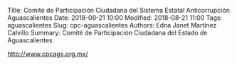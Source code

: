 Title: Comité de Participación Ciudadana del Sistema Estatal Anticorrupción Aguascalientes
Date: 2018-08-21 10:00
Modified: 2018-08-21 11:00
Tags: aguascalientes
Slug: cpc-aguascalientes
Authors: Edna Janet Martínez Calvillo
Summary: Comité de Participación Ciudadana del Estado de Aguascalientes

<http://www.cpcags.org.mx/>
